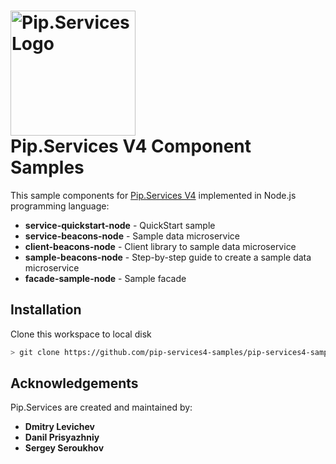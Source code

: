 # <img src="https://uploads-ssl.webflow.com/5ea5d3315186cf5ec60c3ee4/5edf1c94ce4c859f2b188094_logo.svg" alt="Pip.Services Logo" width="200"> <br/> Pip.Services V4 Component Samples

This sample components for [Pip.Services V4](http://www.pipservices.org) implemented in Node.js programming language:

- **service-quickstart-node** - QuickStart sample
- **service-beacons-node** - Sample data microservice
- **client-beacons-node** - Client library to sample data microservice
- **sample-beacons-node** - Step-by-step guide to create a sample data microservice
- **facade-sample-node** - Sample facade

## Installation

Clone this workspace to local disk
```bash
> git clone https://github.com/pip-services4-samples/pip-services4-samples-node.git
```

## Acknowledgements

Pip.Services are created and maintained by:
- **Dmitry Levichev**
- **Danil Prisyazhniy**
- **Sergey Seroukhov**
